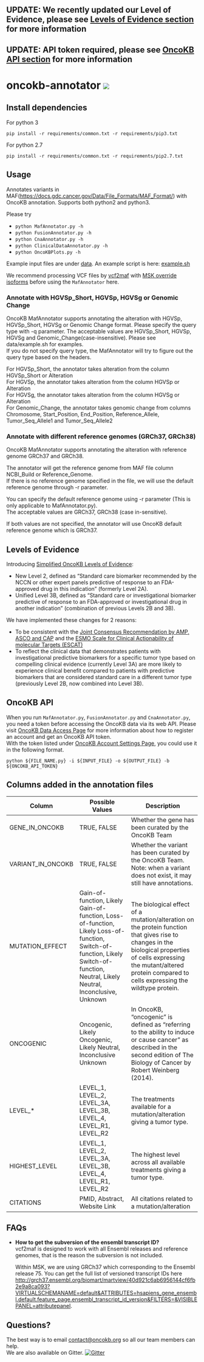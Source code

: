 
## UPDATE: We recently updated our Level of Evidence, please see [Levels of Evidence section](#levels-of-evidence) for more information
## UPDATE: API token required, please see [OncoKB API section](#oncokb-api) for more information

# oncokb-annotator <a href="https://ascopubs.org/doi/full/10.1200/PO.17.00011"><img src="https://img.shields.io/badge/DOI-10.1200%2FPO.17.00011-1c75cd" /></a>

## Install dependencies
For python 3
```
pip install -r requirements/common.txt -r requirements/pip3.txt
```

For python 2.7
```
pip install -r requirements/common.txt -r requirements/pip2.7.txt
```


## Usage
Annotates variants in MAF(https://docs.gdc.cancer.gov/Data/File_Formats/MAF_Format/) with OncoKB annotation. Supports both python2 and python3.

Please try 
* `python MafAnnotator.py -h`
* `python FusionAnnotator.py -h`
* `python CnaAnnotator.py -h`
* `python ClinicalDataAnnotator.py -h`
* `python OncoKBPlots.py -h`

Example input files are under [data](data). An example script is here: [example.sh](example.sh)

We recommend processing VCF files by [vcf2maf](https://github.com/mskcc/vcf2maf/) with [MSK override isoforms](https://github.com/mskcc/vcf2maf/blob/master/data/isoform_overrides_at_mskcc) before using the `MafAnnotator` here.


### Annotate with HGVSp_Short, HGVSp, HGVSg or Genomic Change
OncoKB MafAnnotator supports annotating the alteration with HGVSp, HGVSp_Short, HGVSg or Genomic Change format. Please specify the query type with -q parameter.
The acceptable values are HGVSp_Short, HGVSp, HGVSg and Genomic_Change(case-insensitive). Please see data/example.sh for examples.  
If you do not specify query type, the MafAnnotator will try to figure out the query type based on the headers.  

For HGVSp_Short, the annotator takes alteration from the column HGVSp_Short or Alteration  
For HGVSp, the annotator takes alteration from the column HGVSp or Alteration  
For HGVSg, the annotator takes alteration from the column HGVSg or Alteration  
For Genomic_Change, the annotator takes genomic change from columns Chromosome, Start_Position, End_Position, Reference_Allele, Tumor_Seq_Allele1 and Tumor_Seq_Allele2  


### Annotate with different reference genomes (GRCh37, GRCh38)
OncoKB MafAnnotator supports annotating the alteration with reference genome GRCh37 and GRCh38.  

The annotator will get the reference genome from MAF file column NCBI_Build or Reference_Genome.  
If there is no reference genome specified in the file, we will use the default reference genome through -r parameter.  

You can specify the default reference genome using -r parameter (This is only applicable to MafAnnotator.py).  
The acceptable values are GRCh37, GRCh38 (case in-sensitive).  

If both values are not specified, the annotator will use OncoKB default reference genome which is GRCh37.


## Levels of Evidence
Introducing [Simplified OncoKB Levels of Evidence](https://www.oncokb.org/levels):
- New Level 2, defined as “Standard care biomarker recommended by the NCCN or other expert panels predictive of response to an FDA-approved drug in this indication” (formerly Level 2A).
- Unified Level 3B, defined as “Standard care or investigational biomarker predictive of response to an FDA-approved or investigational drug in another indication” (combination of previous Levels 2B and 3B).

We have implemented these changes for 2 reasons:
- To be consistent with the [Joint Consensus Recommendation by AMP, ASCO and CAP](https://www.sciencedirect.com/science/article/pii/S1525157816302239?via%3Dihub) and the [ESMO Scale for Clinical Actionability of molecular Targets (ESCAT)](https://academic.oup.com/annonc/article/29/9/1895/5076792?searchresult=1)
- To reflect the clinical data that demonstrates patients with investigational predictive biomarkers for a specific tumor type based on compelling clinical evidence (currently Level 3A) are more likely to experience clinical benefit compared to patients with predictive biomarkers that are considered standard care in a different tumor type (previously Level 2B, now combined into Level 3B).


## OncoKB API
When you run `MafAnnotator.py`, `FusionAnnotator.py` and `CnaAnnotator.py`, you need a token before accessing the OncoKB data via its web API. Please visit [OncoKB Data Access Page](https://www.oncokb.org/dataAccess) for more information about how to register an account and get an OncoKB API token.  
With the token listed under [OncoKB Account Settings Page](https://www.oncokb.org/account/settings), you could use it in the following format.
```
python ${FILE_NAME.py} -i ${INPUT_FILE} -o ${OUTPUT_FILE} -b ${ONCOKB_API_TOKEN}
``` 


## Columns added in the annotation files
| Column          	| Possible Values                                                                                                                                                            	 	 	| Description                                                                                                                                                                                                                      	|
|-----------------	|---------------------------------------------------------------------------------------------------------------------------------------------------------------------------------------|----------------------------------------------------------------------------------------------------------------------------------------------------------------------------------------------------------------------------------	|
| GENE_IN_ONCOKB       	| TRUE, FALSE   	| Whether the gene has been curated by the OncoKB Team  	|
| VARIANT_IN_ONCOKB     | TRUE, FALSE   	| Whether the variant has been curated by the OncoKB Team. Note: when a variant does not exist, it may still have annotations.   	|
| MUTATION_EFFECT 	| Gain-of-function, Likely Gain-of-function, Loss-of-function, Likely Loss-of-function, Switch-of-function, Likely Switch-of-function, Neutral, Likely Neutral, Inconclusive, Unknown 	| The biological effect of a mutation/alteration on the protein function that gives rise to changes in the biological properties of cells expressing the mutant/altered protein compared to cells expressing the wildtype protein. 	|
| ONCOGENIC       	| Oncogenic, Likely Oncogenic, Likely Neutral, Inconclusive Unknown                                                                                                             	 	| In OncoKB, “oncogenic” is defined as “referring to the ability to induce or cause cancer” as described in the second edition of The Biology of Cancer by Robert Weinberg (2014).                                                 	|
| LEVEL_*         	| LEVEL_1, LEVEL_2, LEVEL_3A, LEVEL_3B, LEVEL_4, LEVEL_R1, LEVEL_R2                                                                                                      	| The treatments available for a mutation/alteration giving a tumor type.                                                                                                                                                          	|
| HIGHEST_LEVEL   	| LEVEL_1, LEVEL_2, LEVEL_3A, LEVEL_3B, LEVEL_4, LEVEL_R1, LEVEL_R2                                                                                                      	| The highest level across all available treatments giving a tumor type.                                                                                                                                                           	|
| CITATIONS       	| PMID, Abstract, Website Link                                                                                                                                                 	 	 	| All citations related to a mutation/alteration                                                                                                                                                                                   	|


## FAQs
- **How to get the subversion of the ensembl transcript ID?**  
  vcf2maf is designed to work with all Ensembl releases and reference genomes, that is the reason the subversion is not included. 

  Within MSK, we are using GRCh37 which corresponding to the Ensembl release 75. You can get the full list of versioned transcript IDs here http://grch37.ensembl.org/biomart/martview/40d921c6ab6956144cf6fb2e9a8ca093?VIRTUALSCHEMANAME=default&ATTRIBUTES=hsapiens_gene_ensembl.default.feature_page.ensembl_transcript_id_version&FILTERS=&VISIBLEPANEL=attributepanel.  


## Questions?
The best way is to email contact@oncokb.org so all our team members can help.  
We are also available on Gitter. [![Gitter](https://img.shields.io/gitter/room/oncokb/public-chat)](https://gitter.im/oncokb/public-chat)

